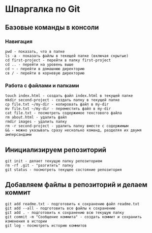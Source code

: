 # Шпаргалка по Git

## Базовые команды в консоли

### Навигация

```
pwd - показать, что в папке
ls -a - показать файлы в текещей папке (включая скрытые)
cd first-project - перейти в папку first-project
cd .. - перейти на уровень выше
сd ~ - перейти в домашнюю директорию
св / - перейти в корневую директорию
```

### Работа с файлами и папками

```
touch index.html - создать файл index.html в текущей папке
mkdir second-project - создать папку в текущей папке
cp file.txt ~/my-dir - копировать файл в my-dir
mv file.txt ~/my-dir - переместить файл в my-dir
cat file.txt - посмотреть содержимое текстового файла
rm about.html - удалить файл
rmdir images - удалить папку
rm -r second-project - удалить папку вместе с содержимым
&& - можно указывать сразу несколько команд, разделяя их двумя амперсандами 
```

## Инициализируем репозиторий

```
git init - делает текущую папку репозиторием
rm -rf .git - "разгитить" папку
git status - посмотреть текущее состояние репозитория
```

## Добавляем файлы в репозиторий и делаем коммит

```
git add readme.txt - подготовить к сохранению файл readme.txt
git add --all - подготовить все файлы к сохранению
git add . - подготовить к сохранению всю текущую папку
git commit -m "Сообщение коммита" - создать коммит и сохранить изменения в истории
git log - посмотреть историю коммитов 
```